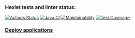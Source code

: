 ### Hexlet tests and linter status:
[![Actions Status](https://github.com/DaniilDeFacto/java-project-72/actions/workflows/hexlet-check.yml/badge.svg)](https://github.com/DaniilDeFacto/java-project-72/actions)
[![Java CI](https://github.com/DaniilDeFacto/java-project-72/actions/workflows/main.yml/badge.svg)](https://github.com/DaniilDeFacto/java-project-72/actions/workflows/main.yml)
[![Maintainability](https://api.codeclimate.com/v1/badges/8caedc6bf5dd827c6fb3/maintainability)](https://codeclimate.com/github/DaniilDeFacto/java-project-72/maintainability)
[![Test Coverage](https://api.codeclimate.com/v1/badges/8caedc6bf5dd827c6fb3/test_coverage)](https://codeclimate.com/github/DaniilDeFacto/java-project-72/test_coverage)
### [Deploy applications](https://java-project-72-9gof.onrender.com)
